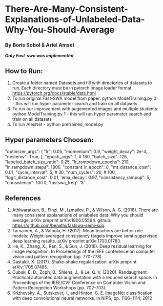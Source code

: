 # There-Are-Many-Consistent-Explanations-of-Unlabeled-Data-Why-You-Should-Average
### By Boris Sobol & Ariel Amsel
***Only Fast-swa was implemented***

## How to Run:
1. Create a folder named Datasets and fill with directories of datasets to run. Each directory must be in pytorch image loader format https://pytorch.org/docs/stable/data.html
2. To run original Fast-SWA model from paper: python ModelTraining.py 0 - this will run hyper parameter search and train on all datasets
3. To run our improvement with augemented images and multiple students: python ModelTraining.py 1 - this will run hyper parameter search and train on all datasets
4. To run AlexNet - python pretrained_model.py


## Hyper parameters Choosen:
"optimizer_args": {
  "lr": 0.05,
  "momentum": 0.9,
  "weight_decay": 2e-4,
  "nesterov": True,
},
"epoch_args": 1,  # 180,
"batch_size": 128,
"labeled_batch_size_ratio": 0.25,
"lr_rampdown_epochs": 210,
"lr_rampdown_steps": 1800,
"constant_lr_epoch": 0,
"mt_distance_cost": 0.01,
"cycle_interval": 5,  # 30,
"num_cycles": 20,  # 100,
"logit_distance_cost": 0.01,
'ema_decay': 0.97,
"consistency_rampup": 5,
"consistency": 100.0,
'fastswa_freq': '3'

## References
1. Athiwaratkun, B., Finzi, M., Izmailov, P., & Wilson, A. G. (2018). There are many consistent explanations of unlabeled data: Why you should average. arXiv preprint arXiv:1806.05594.  github: https://github.com/benathi/fastswa-semi-sup.
2. Tarvainen, A., & Valpola, H. (2017). Mean teachers are better role models: Weight-averaged consistency targets improve semi-supervised deep learning results. arXiv preprint arXiv:1703.01780.
3. He, K., Zhang, X., Ren, S., & Sun, J. (2016). Deep residual learning for image recognition. In Proceedings of the IEEE conference on computer vision and pattern recognition (pp. 770-778).
4. Gastaldi, X. (2017). Shake-shake regularization. arXiv preprint arXiv:1705.07485.
5. Cubuk, E. D., Zoph, B., Shlens, J., & Le, Q. V. (2020). Randaugment: Practical automated data augmentation with a reduced search space. In Proceedings of the IEEE/CVF Conference on Computer Vision and Pattern Recognition Workshops (pp. 702-703).
6. Krizhevsky, A., Sutskever, I., and Hinton, G. E. ImageNet classification 
with deep convolutional neural networks. In NIPS, pp. 1106–1114, 2012
